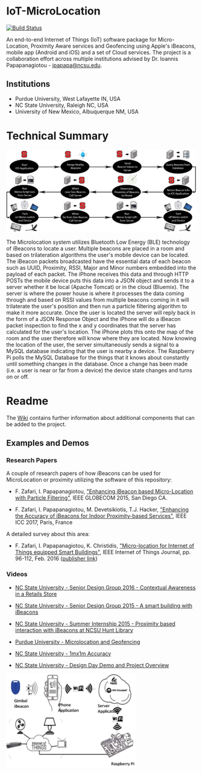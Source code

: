 # IoT-MicroLocation

[![Build Status](https://travis-ci.org/ipapapa/IoT-MicroLocation.svg)](https://travis-ci.org/ipapapa/IoT-MicroLocation)


An end-to-end Internet of Things (IoT) software package for Micro-Location, Proximity Aware services and Geofencing using Apple's iBeacons, mobile app (Android and iOS) and a set of Cloud services. The project is a collaboration effort across multiple institutions advised by Dr. Ioannis Papapanagiotou - ipapapa@ncsu.edu.

## Institutions
* Purdue University, West Lafayette IN, USA
* NC State University, Raleigh NC, USA
* University of New Mexico, Albuquerque NM, USA

# Technical Summary

![IoT-MicroLocation Flow](https://github.com/idarwish1/images/blob/master/projectflowchart.png)

The Microlocation system utilizes Bluetooth Low Energy (BLE) technology of iBeacons to locate a user. Multiple beacons are placed in a room and based on trilateration algorithms the user's mobile device can be located. The iBeacon packets broadcasted have the essential data of each beacon such as UUID, Proximity, RSSI, Major and Minor numbers embedded into the payload of each packet. The iPhone receives this data and through HTTP POSTs the mobile device puts this data into a JSON object and sends it to a server whether it be local (Apache Tomcat) or in the cloud (Bluemix). The server is where the power house is where it processes the data coming through and based on RSSI values from multiple beacons coming in it will trilaterate the user's position and then run a particle filtering algorithm to make it more accurate. Once the user is located the server will reply back in the form of a JSON Response Object and the iPhone will do a iBeacon packet inspection to find the x and y coordinates that the server has calculated for the user's location. The iPhone plots this onto the map of the room and the user therefore will know where they are located. Now knowing the location of the user, the server simultaneously sends a signal to a MySQL database indicating that the user is nearby a device. The Raspberry Pi polls the MySQL Database for the things that it knows about constantly until something changes in the database. Once a change has been made (i.e. a user is near or far from a device) the device state changes and turns on or off.

# Readme

The [Wiki](https://github.com/ipapapa/IoT-MicroLocation/wiki) contains further information about additional components that can be added to the project.

## Examples and Demos

### Research Papers

A couple of research papers of how iBeacons can be used for MicroLocation or proximity utilizing the software of this repository:

* F. Zafari, I. Papapanagiotou, ["Enhancing iBeacon based Micro-Location with Particle Filtering"](http://ipapapa.github.io/Files/globecom2015.pdf), IEEE GLOBECOM 2015, San Diego CA.

* F. Zafari, I. Papapanagiotou, M. Devetsikiotis, T.J. Hacker, ["Enhancing the Accuracy of iBeacons for Indoor Proximity-based Services"](http://ipapapa.github.io/Files/icc2017_iot.pdf), IEEE ICC 2017, Paris, France


A detailed survey about this area: 

* F. Zafari, I. Papapanagiotou, K. Christidis, ["Micro-location for Internet of Things equipped Smart Buildings"](http://ipapapa.github.io/Files/IEEEIOT2015.pdf), IEEE Internet of Things Journal, pp. 96-112, Feb. 2016 ([publisher link](http://ieeexplore.ieee.org/xpl/freeabs_all.jsp?arnumber=7120085))


### Videos
* [NC State University - Senior Design Group 2016 - Contextual Awareness in a Retails Store](https://www.youtube.com/watch?v=8U9wsc6tMWU)

* [NC State University - Senior Design Group 2015 - A smart building with iBeacons](https://www.youtube.com/watch?v=rZIDv4PnV2U)

* [NC State University - Summer Internship 2015 - Proximity based interaction with iBeacons at NCSU Hunt Library](http://www.youtube.com/watch?v=AwckTkpN4-Y)
 
* [Purdue University - Microlocation and Geofencing](http://www.youtube.com/watch?v=QCtc7z6PC70)

* [NC State University - 1mx1m Accuracy](https://www.youtube.com/watch?v=uQul5LDdpLc)

* [NC State University - Design Day Demo and Project Overview](https://www.youtube.com/watch?v=3bmHBxyk1qc)


<img src="images/Architecture.png" alt="alt text" width="" height="250">
